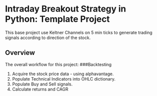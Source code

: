 # Intraday Breakout Strategy in Python: Template Project

This base project use Keltner Channels on 5 min ticks to generate trading signals according to direction of the stock.

## Overview

The overall workflow for this project:
###Backtesting
1. Acquire the stock price data - using alphavantage.
2. Populate Technical Indicators into OHLC dictionary.
3. Populate Buy and Sell signals.
4. Calculate returns and CAGR
